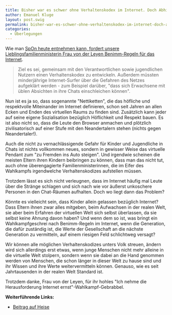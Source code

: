 ```yaml
---
title: Bisher war es schwer ohne Verhaltenskodex im Internet. Doch Abhilfe ist in Sicht …
author: Emanuel Kluge
layout: post.swig
permalink: bisher-war-es-schwer-ohne-verhaltenskodex-im-internet-doch-abhilfe-ist-in-sicht/
categories:
  - Überlegungen
---
```


Wie man [SpOn heute entnehmen kann, fordert unsere Lieblingsfamilienministerin Frau von der Leyen Benimm-Regeln für das Internet][spiegel].

> Ziel es sei, gemeinsam mit den Verantwortlichen sowie jugendlichen Nutzern einen Verhaltenskodex zu entwickeln. Außerdem müssten minderjährige <span lang="en">Internet-Surfer</span> über die Gefahren des Netzes aufgeklärt werden - zum Beispiel darüber, "dass sich Erwachsene mit üblen Absichten in ihre Chats einschleichen können".

Nun ist es ja so, dass sogenannte "Nettiketten", die das höfliche und respektvolle Miteinander im Internet definieren, schon seit Jahren an allen Ecken und Enden des virtuellen Raums zu finden sind. Zusätzlich kann jeder auf seine eigene Sozialisation bezüglich Höflichkeit und Respekt bauen. Es ist also nicht so, dass die Leute den Browser anmachen und plötzlich zivilisatorisch auf einer Stufe mit den Neandertalern stehen (nichts gegen Neandertaler!).

Auch die nicht zu vernachlässigende Gefahr für Kinder und Jugendliche in Chats ist nichts vollkommen neues, sondern in gewisser Weise das virtuelle Pendant zum "zu Fremden ins Auto steigen". Und irgendwie scheinen die meisten Eltern ihren Kindern beibringen zu können, dass man das nicht tut, auch ohne überengagierte Familienministerinnen, die im Eifer des Wahlkampfs irgendwelche Verhaltenskodizes aufstellen müssen.

Trotzdem lässt es sich nicht verleugnen, dass im Internet häufig mal Leute über die Stränge schlagen und sich nach wie vor äußerst unkoschere Personen in den Chat-Räumen aufhalten. Doch wo liegt dann das Problem?

Könnte es vielleicht sein, dass Kinder allein gelassen bezüglich Internet? Dass Eltern ihnen zwar alles mitgeben, beim Aufwachsen in der realen Welt, sie aber beim Erfahren der virtuellen Welt sich selbst überlassen, da sie selbst keine Ahnung davon haben? Und wenn dem so ist, was bringt ein Wahlkampfgeschrei nach Benimm-Regeln im Internet, wenn die Generation, die dafür zuständig ist, die Werte der Gesellschaft an die nächste Generation zu vermitteln, auf einem riesigen Feld schlichtweg versagt?

Wir können alle möglichen Verhaltenskodizes unters Volk streuen, ändern wird sich allerdings erst etwas, wenn junge Menschen nicht mehr alleine in die virtuelle Welt stolpern, sondern wenn sie dabei an die Hand genommen werden von Menschen, die schon länger in dieser Welt zu hause sind und ihr Wissen und ihre Werte weitervermitteln können. Genauso, wie es seit Jahrtausenden in der realen Welt Standard ist.

Trotzdem danke, Frau von der Leyen, für ihr hohles "Ich nehme die Herausforderung Internet ernst"-Wahlkampf-Gebrabbel.

**Weiterführende Links:**

 * [Beitrag auf Heise][heise]

[spiegel]: http://www.spiegel.de/politik/deutschland/0,1518,637710,00.html
[heise]: http://www.heise.de/newsticker/Ursula-von-der-Leyen-fordert-Verhaltenskodex-fuers-Internet--/meldung/142457/
